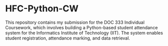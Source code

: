# HFC-Python-CW
This repository contains my submission for the DOC 333 Individual Coursework, which involves building a Python-based student attendance system for the Informatics Institute of Technology (IIT). The system enables student registration, attendance marking, and data retrieval.
